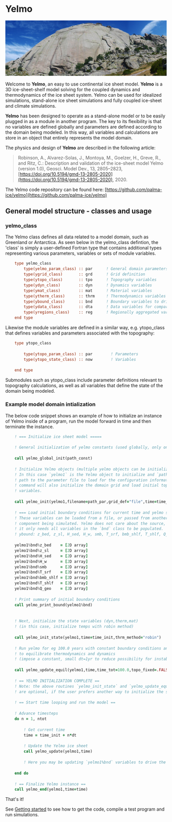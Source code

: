 # Yelmo

![Yelmo, Gaudarrama Mountains](img/yelmo.jpg)

Welcome to **Yelmo**, an easy to use continental ice sheet model.
**Yelmo** is a 3D ice-sheet-shelf model solving
for the coupled dynamics and thermodynamics of the ice sheet system. Yelmo
can be used for idealized simulations, stand-alone ice sheet simulations
and fully coupled ice-sheet and climate simulations.

**Yelmo** has been designed to operate as a stand-alone model or to be easily plugged in as a module in another program. The key to its flexibility is that no variables are defined globally and parameters are defined according to the domain being modeled. In this way, all variables and calculations are store in an object that entirely represents the model domain.

The physics and design of **Yelmo** are described in the following article:

> Robinson, A., Alvarez-Solas, J., Montoya, M., Goelzer, H., Greve, R., and Ritz, C.: Description and validation of the ice-sheet model Yelmo (version 1.0), Geosci. Model Dev., 13, 2805–2823, [https://doi.org/10.5194/gmd-13-2805-2020](https://doi.org/10.5194/gmd-13-2805-2020), 2020.

The Yelmo code repository can be found here:
[https://github.com/palma-ice/yelmo](https://github.com/palma-ice/yelmo)

## General model structure - classes and usage

### yelmo\_class

The Yelmo class defines all data related to a model domain, such as Greenland or Antarctica. As seen below in the yelmo\_class defintion, the 'class' is simply a user-defined Fortran type that contains additional types representing various parameters, variables or sets of module variables.

```fortran
    type yelmo_class
        type(yelmo_param_class) :: par      ! General domain parameters
        type(ygrid_class)       :: grd      ! Grid definition
        type(ytopo_class)       :: tpo      ! Topography variables
        type(ydyn_class)        :: dyn      ! Dynamics variables
        type(ymat_class)        :: mat      ! Material variables
        type(ytherm_class)      :: thrm     ! Thermodynamics variables
        type(ybound_class)      :: bnd      ! Boundary variables to drive model
        type(ydata_class)       :: dta      ! Data variables for comparison
        type(yregions_class)    :: reg      ! Regionally aggregated variables
    end type

```
Likewise the module variables are defined in a similar way, e.g. ytopo\_class that defines variables and parameters associated with the topography:

```fortran
    type ytopo_class

        type(ytopo_param_class) :: par        ! Parameters
        type(ytopo_state_class) :: now        ! Variables

    end type
```
Submodules such as ytopo\_class include parameter definitions relevant to topography calculations, as well as all variables that define the state of the domain being modeled.

### Example model domain intialization

The below code snippet shows an example of how to initialize an instance of Yelmo
inside of a program, run the model forward in time and then terminate the instance.

```fortran
    ! === Initialize ice sheet model =====

    ! General initialization of yelmo constants (used globally, only once per program)

    call yelmo_global_init(path_const)

    ! Initialize Yelmo objects (multiple yelmo objects can be initialized if needed)
    ! In this case `yelmo1` is the Yelmo object to initialize and `path_par` is the
    ! path to the parameter file to load for the configuration information. This
    ! command will also initialize the domain grid and load initial topographic
    ! variables.

    call yelmo_init(yelmo1,filename=path_par,grid_def="file",time=time_init)

    ! === Load initial boundary conditions for current time and yelmo state =====
    ! These variables can be loaded from a file, or passed from another
    ! component being simulated. Yelmo does not care about the source,
    ! it only needs all variables in the `bnd` class to be populated.
    ! ybound: z_bed, z_sl, H_sed, H_w, smb, T_srf, bmb_shlf, T_shlf, Q_geo

    yelmo1%bnd%z_bed    = [2D array]
    yelmo1%bnd%z_sl     = [2D array]
    yelmo1%bnd%H_sed    = [2D array]
    yelmo1%bnd%H_w      = [2D array]
    yelmo1%bnd%smb      = [2D array]
    yelmo1%bnd%T_srf    = [2D array]
    yelmo1%bnd%bmb_shlf = [2D array]
    yelmo1%bnd%T_shlf   = [2D array]
    yelmo1%bnd%Q_geo    = [2D array]

    ! Print summary of initial boundary conditions  
    call yelmo_print_bound(yelmo1%bnd)


    ! Next, initialize the state variables (dyn,therm,mat)
    ! (in this case, initialize temps with robin method)

    call yelmo_init_state(yelmo1,time=time_init,thrm_method="robin")

    ! Run yelmo for eg 100.0 years with constant boundary conditions and topo
    ! to equilibrate thermodynamics and dynamics
    ! (impose a constant, small dt=1yr to reduce possibility for instabilities)

    call yelmo_update_equil(yelmo1,time,time_tot=100.0,topo_fixed=.FALSE.,dt=1.0)

    ! == YELMO INITIALIZATION COMPLETE ==
    ! Note: the above routines `yelmo_init_state` and `yelmo_update_equil`
    ! are optional, if the user prefers another way to initialize the state variables.

    ! == Start time looping and run the model ==

    ! Advance timesteps
    do n = 1, ntot

        ! Get current time
        time = time_init + n*dt

        ! Update the Yelmo ice sheet
        call yelmo_update(yelmo1,time)

        ! Here you may be updating `yelmo1%bnd` variables to drive the model transiently.

    end do

    ! == Finalize Yelmo instance ==
    call yelmo_end(yelmo1,time=time)

```

That's it!

See [Getting started](getting-started) to see how to get the code, 
compile a test program and run simulations.
